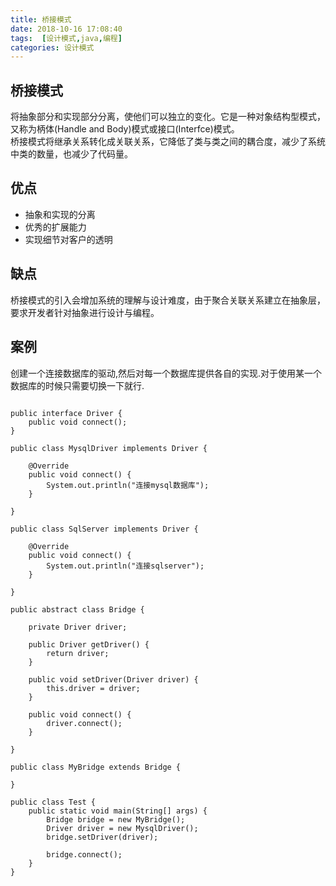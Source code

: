 ```yaml
---
title: 桥接模式
date: 2018-10-16 17:08:40
tags:  [设计模式,java,编程]
categories: 设计模式
---
```

## 桥接模式
将抽象部分和实现部分分离，使他们可以独立的变化。它是一种对象结构型模式，又称为柄体(Handle and Body)模式或接口(Interfce)模式。    
桥接模式将继承关系转化成关联关系，它降低了类与类之间的耦合度，减少了系统中类的数量，也减少了代码量。
<!-- more -->
## 优点
* 抽象和实现的分离
* 优秀的扩展能力
* 实现细节对客户的透明

## 缺点
桥接模式的引入会增加系统的理解与设计难度，由于聚合关联关系建立在抽象层，要求开发者针对抽象进行设计与编程。

## 案例
创建一个连接数据库的驱动,然后对每一个数据库提供各自的实现.对于使用某一个数据库的时候只需要切换一下就行.

```

public interface Driver {
	public void connect();
}
```

```
public class MysqlDriver implements Driver {

	@Override
	public void connect() {
		System.out.println("连接mysql数据库");
	}

}
```

```
public class SqlServer implements Driver {

	@Override
	public void connect() {
		System.out.println("连接sqlserver");
	}

}
```

```
public abstract class Bridge {
	
	private Driver driver;

	public Driver getDriver() {
		return driver;
	}

	public void setDriver(Driver driver) {
		this.driver = driver;
	}
	
	public void connect() {
		driver.connect();
	}

}
```

```
public class MyBridge extends Bridge {

}
```

```
public class Test {
	public static void main(String[] args) {
		Bridge bridge = new MyBridge();
		Driver driver = new MysqlDriver();
		bridge.setDriver(driver);
		
		bridge.connect();
	}
}

```
